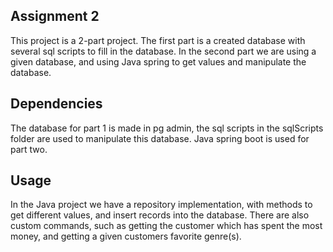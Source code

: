 ## Assignment 2
This project is a 2-part project. The first part is a created database with several sql scripts 
to fill in the database. In the second part we are using a given database, and using Java spring to get values and manipulate the database.

## Dependencies
The database for part 1 is made in pg admin, the sql scripts in the sqlScripts folder are used to manipulate this database.
Java spring boot is used for part two.

## Usage
In the Java project we have a repository implementation, with  methods to get different values, and insert records into the database. There are also custom commands, such as getting the customer which has spent the most money, and getting a given customers favorite genre(s).

